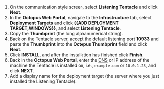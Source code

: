 1. On the communication style screen, select **Listening Tentacle** and click **Next**.
1. In the **Octopus Web Portal**, navigate to the **Infrastructure** tab, select **Deployment Targets** and click **{{ADD DEPLOYMENT TARGET,WINDOWS}}**, and select **Listening Tentacle**.
1. Copy the **Thumbprint** (the long alphanumerical string).
1. Back on the Tentacle server, accept the default listening port **10933** and paste the **Thumbprint** into the **Octopus Thumbprint** field and click **Next**.
1. Click **INSTALL**, and after the installation has finished click **Finish**.
1. Back in the **Octopus Web Portal**, enter the [DNS](https://hosting.review/web-hosting-glossary/#9) or IP address of the machine the Tentacle is installed on, i.e., `example.com` or `10.0.1.23`, and click **NEXT**.
1. Add a display name for the deployment target (the server where you just installed the Listening Tentacle).
